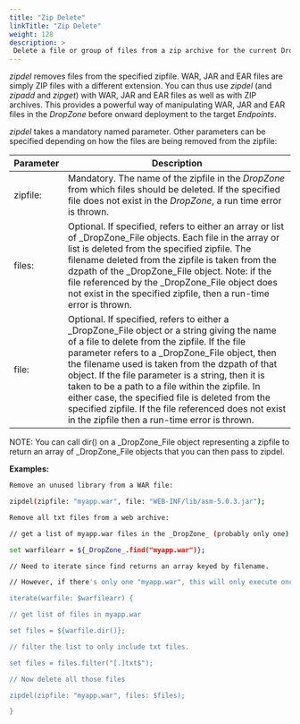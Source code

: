 ```yaml
---
title: "Zip Delete"
linkTitle: "Zip Delete"
weight: 128
description: >
 Delete a file or group of files from a zip archive for the current DropZone.
---
```


_zipdel_ removes files from the specified zipfile. WAR, JAR and EAR files are simply ZIP files with a different extension. You can thus use _zipdel_ (and _zipadd_ and _zipget_) with WAR, JAR and EAR files as well as with ZIP archives. This provides a powerful way of manipulating WAR, JAR and EAR files in the _DropZone_ before onward deployment to the target _Endpoints_.

_zipdel_ takes a mandatory named parameter. Other parameters can be specified depending on how the files are being removed from the zipfile:

| Parameter | Description |
| --- | --- |
| zipfile: | Mandatory. The name of the zipfile in the _DropZone_ from which files should be deleted. If the specified file does not exist in the _DropZone_, a run time error is thrown. |
| files: | Optional. If specified, refers to either an array or list of _DropZone_File objects. Each file in the array or list is deleted from the specified zipfile. The filename deleted from the zipfile is taken from the dzpath of the _DropZone_File object. Note: if the file referenced by the _DropZone_File object does not exist in the specified zipfile, then a run-time error is thrown. |
| file: | Optional. If specified, refers to either a _DropZone_File object or a string giving the name of a file to delete from the zipfile. If the file parameter refers to a _DropZone_File object, then the filename used is taken from the dzpath of that object. If the file parameter is a string, then it is taken to be a path to a file within the zipfile. In either case, the specified file is deleted from the specified zipfile. If the file referenced does not exist in the zipfile then a run-time error is thrown. |

NOTE: You can call dir() on a _DropZone_File object representing a zipfile to return an array of _DropZone_File objects that you can then pass to zipdel.

**Examples:**

```bash
Remove an unused library from a WAR file:

zipdel(zipfile: "myapp.war", file: "WEB-INF/lib/asm-5.0.3.jar");
```

```bash
Remove all txt files from a web archive:

// get a list of myapp.war files in the _DropZone_ (probably only one)

set warfilearr = ${_DropZone_.find("myapp.war")};

// Need to iterate since find returns an array keyed by filename.

// However, if there's only one "myapp.war", this will only execute once.

iterate(warfile: $warfilearr) {

// get list of files in myapp.war

set files = ${warfile.dir()};

// filter the list to only include txt files.

set files = files.filter("[.]txt$");

// Now delete all those files

zipdel(zipfile: "myapp.war", files: $files);

}
```
